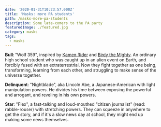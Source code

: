 ```yaml
---
date: '2020-01-31T10:23:57.000Z'
title: 'Masks: more PA students'
path: /masks-more-pa-students
description: Some late-comers to the PA party
featuredImage: ./featured.jpg
category: masks
tags:
  - masks
---
```

    


**Bull**: "Wolf 359", inspired by [Kamen Rider](https://www.youtube.com/watch?v=x1K06DLwMMY) and [Birdy the Mighty](https://www.youtube.com/watch?v=fX1a3fWQ_D4). An ordinary high school student who was caught up in an alien event on Earth, and forcibly fused with an extraterrestrial. Now they fight together as one being, transforming, learning from each other, and struggling to make sense of the universe together.

**Delinquent**: "Nightblade", aka Lincoln Abe, a Japanese-American with light manipulation powers. He divides his time between exposing the powerful and arrogant, and reveling in his own powers.

**Star**: "Flex", a fast-talking and loud-mouthed "citizen journalist" (read: rabble-rouser) with stretching powers. They can squeeze in anywhere to get the story, and if it's a slow news day at school, they might end up making some news themselves.


    